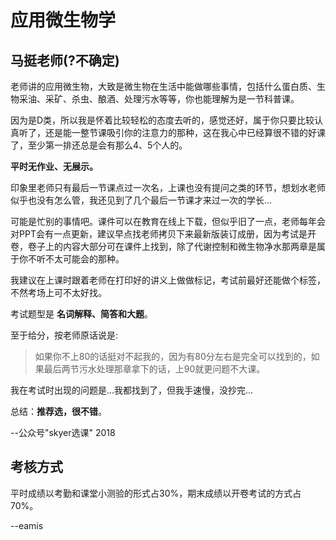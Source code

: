 # 应用微生物学

## 马挺老师(?不确定)

老师讲的应用微生物，大致是微生物在生活中能做哪些事情，包括什么蛋白质、生物采油、采矿、杀虫、酿酒、处理污水等等，你也能理解为是一节科普课。

因为是D类，所以我是怀着比较轻松的态度去听的，感觉还好，属于你只要比较认真听了，还是能一整节课吸引你的注意力的那种，这在我心中已经算很不错的好课了，至少第一排还总是会有那么4、5个人的。

**平时无作业、无展示。**

印象里老师只有最后一节课点过一次名，上课也没有提问之类的环节，想划水老师似乎也没有怎么管，我还见到了几个最后一节课才来过一次的学长…

可能是忙别的事情吧。课件可以在教育在线上下载，但似乎旧了一点，老师每年会对PPT会有一点更新，建议早点找老师拷贝下来最新版装订成册，因为考试是开卷，卷子上的内容大部分可在课件上找到，除了代谢控制和微生物净水那两章是属于你不听不太可能会的那种。

我建议在上课时跟着老师在打印好的讲义上做做标记，考试前最好还能做个标签，不然考场上可不太好找。

考试题型是 **名词解释、简答和大题**。

至于给分，按老师原话说是:

>如果你不上80的话挺对不起我的，因为有80分左右是完全可以找到的，如果最后两节污水处理那章拿下的话，上90就更问题不大课。

我在考试时出现的问题是…我都找到了，但我手速慢，没抄完…

总结：**推荐选，很不错**。

--公众号"skyer选课" 2018

## 考核方式

平时成绩以考勤和课堂小测验的形式占30%，期末成绩以开卷考试的方式占70%。

--eamis